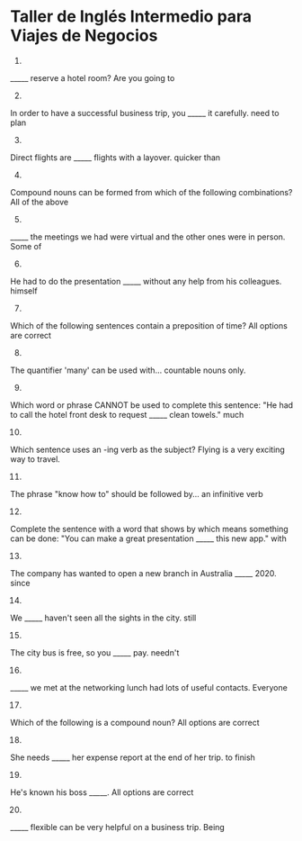# Taller de Inglés Intermedio para Viajes de Negocios

1.
_____ reserve a hotel room?
Are you going to

2.
In order to have a successful business trip, you _____ it carefully.
need to plan

3.
Direct flights are _____ flights with a layover.
quicker than

4.
Compound nouns can be formed from which of the following combinations?
All of the above

5.
_____ the meetings we had were virtual and the other ones were in person.
Some of

6.
He had to do the presentation _____ without any help from his colleagues.
himself

7.
Which of the following sentences contain a preposition of time?
All options are correct

8.
The quantifier 'many' can be used with...
countable nouns only.

9.
Which word or phrase CANNOT be used to complete this sentence: "He had to call the hotel front desk to request _____ clean towels."
much

10.
Which sentence uses an -ing verb as the subject?
Flying is a very exciting way to travel.

11.
The phrase "know how to" should be followed by...
an infinitive verb

12.
Complete the sentence with a word that shows by which means something can be done: "You can make a great presentation _____ this new app."
with

13.
The company has wanted to open a new branch in Australia _____ 2020.
since

14.
We _____ haven't seen all the sights in the city.
still

15.
The city bus is free, so you _____ pay.
needn't

16.
_____ we met at the networking lunch had lots of useful contacts.
Everyone

17.
Which of the following is a compound noun?
All options are correct

18.
She needs _____ her expense report at the end of her trip.
to finish

19.
He's known his boss _____.
All options are correct

20.
_____ flexible can be very helpful on a business trip.
Being